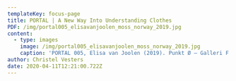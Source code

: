 ```yaml
---
templateKey: focus-page
title: PORTAL | A New Way Into Understanding Clothes
PDF: /img/portal005_elisavanjoolen_moss_norway_2019.jpg
content:
  - type: images
    image: /img/portal005_elisavanjoolen_moss_norway_2019.jpg
    caption: 'PORTAL 005, Elisa van Joolen (2019). Punkt Ø – Galleri F 15, Moss, Norway.'
author: Christel Vesters
date: 2020-04-11T12:21:00.722Z
---
```

